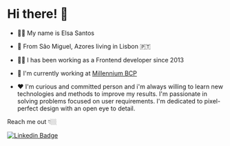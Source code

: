 # Hi there! 👋

- 👩🏼‍  My name is Elsa Santos

- 📍  From São Miguel, Azores living in Lisbon 🇵🇹

- 👩‍💻  I has been working as a Frontend developer since 2013

- 🚀  I'm currently working at [Millennium BCP](https://ind.millenniumbcp.pt/pt/Particulares/Pages/Welcome.aspx)

- ❤️  I'm curious and committed person and i'm always willing to learn new technologies and methods to improve my results. I'm passionate in solving problems focused on user requirements. I'm dedicated to pixel-perfect design with an open eye to detail.


Reach me out 👇🏼

[![Linkedin Badge](https://img.shields.io/badge/-LinkedIn-blue?style=flat-square&logo=Linkedin&logoColor=white&link=https://www.linkedin.com/in/elsa-santos)](https://www.linkedin.com/in/elsa-santos)


